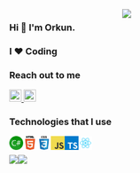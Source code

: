 <img src="https://media1.giphy.com/media/du3J3cXyzhj75IOgvA/giphy.gif?cid=ecf05e47j4tt9z58gihc3bvjpg5j7c4og2eoa9n49ncoa0so&rid=giphy.gif&ct=g" width=300 align="right">

### Hi 👋 I'm Orkun.
### I :heart: Coding


### Reach out to me
[<img height="22" width="22" src="https://unpkg.com/simple-icons@v7/icons/twitter.svg" />
][twitter]
[<img height="22" width="22" src="https://unpkg.com/simple-icons@v7/icons/linkedin.svg" />
][linkedin]
<br>

### Technologies that I use
<img src="https://raw.githubusercontent.com/github/explore/80688e429a7d4ef2fca1e82350fe8e3517d3494d/topics/csharp/csharp.png" width=25 height=25 align="left">
<img src="https://raw.githubusercontent.com/github/explore/80688e429a7d4ef2fca1e82350fe8e3517d3494d/topics/html/html.png" width=25 height=25 align="left">
<img src="https://raw.githubusercontent.com/github/explore/80688e429a7d4ef2fca1e82350fe8e3517d3494d/topics/css/css.png" width=25 height=25 align="left">
<img src="https://raw.githubusercontent.com/github/explore/80688e429a7d4ef2fca1e82350fe8e3517d3494d/topics/javascript/javascript.png" width=25 height=25 align="left">
<img src="https://raw.githubusercontent.com/github/explore/80688e429a7d4ef2fca1e82350fe8e3517d3494d/topics/typescript/typescript.png" width=25 height=25 align="left">
<img src="https://raw.githubusercontent.com/github/explore/80688e429a7d4ef2fca1e82350fe8e3517d3494d/topics/react/react.png" width=25 height=25 align="left">
<br>
<br>
<img src="https://github-readme-stats.vercel.app/api?username=Orkunnnn&show_icons=true&count_private=true&theme=dracula" align="left">
<img src="https://github-readme-stats.vercel.app/api/top-langs/?username=Orkunnnn&hide=Java" align="left">

[twitter]:https://twitter.com/KonakOrkun
[linkedin]:https://www.linkedin.com/in/orkunkonak/
<!--
**Orkunnnn/Orkunnnn** is a ✨ _special_ ✨ repository because its `README.md` (this file) appears on your GitHub profile.

Here are some ideas to get you started:

- 🔭 I’m currently working on ...
- 🌱 I’m currently learning ...
- 👯 I’m looking to collaborate on ...
- 🤔 I’m looking for help with ...
- 💬 Ask me about ...
- 📫 How to reach me: ...
- 😄 Pronouns: ...
- ⚡ Fun fact: ...
-->
